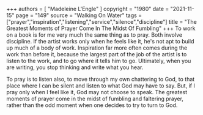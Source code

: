 +++
authors = [
  "Madeleine L'Engle"
]
copyright = "1980"
date = "2021-11-15"
page = "149"
source = "Walking On Water"
tags = ["prayer","inspiration","listening","service","silence","discipline"]
title = "The Greatest Moments of Prayer Come In The Midst Of Fumbling"
+++
To work on a book is for me very much the same thing as to pray. Both involve discipline. If the artist works only when he feels like it, he's not apt to build up much of a body of work. Inspiration far more often comes during the work than before it, because the largest part of the job of the artist is to listen to the work, and to go where it tells him to go. Ultimately, when you are writing, you stop thinking and write what you hear.

To pray is to listen also, to move through my own chattering to God, to that place where I can be silent and listen to what God may have to say. But, if I pray only when I feel like it, God may not choose to speak. The greatest moments of prayer come in the midst of fumbling and faltering prayer, rather than the odd moment when one decides to try to turn to God.
